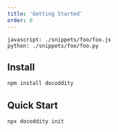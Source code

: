 ```yaml
---
title: 'Getting Started'
order: 0
---
```


```multiple
javascript: ./snippets/foo/foo.js
python: ./snippets/foo/foo.py
```

## Install

```bash
npm install docoddity
```

## Quick Start

```bash
npx docoddity init
```
